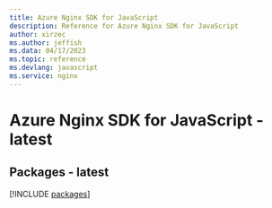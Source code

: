 ```yaml
---
title: Azure Nginx SDK for JavaScript
description: Reference for Azure Nginx SDK for JavaScript
author: xirzec
ms.author: jeffish
ms.data: 04/17/2023
ms.topic: reference
ms.devlang: javascript
ms.service: nginx
---
```

# Azure Nginx SDK for JavaScript - latest
## Packages - latest
[!INCLUDE [packages](nginx-index.md)]